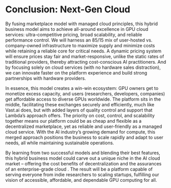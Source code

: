 # Conclusion: Next-Gen Cloud

By fusing marketplace model with  managed cloud principles, this hybrid business model aims to achieve all-around excellence in GPU cloud services: ultra-competitive pricing, broad scalability, and reliable performance control. We will harness an 85/15 mix of user-hosted vs. company-owned infrastructure to maximize supply and minimize costs while retaining a reliable core for critical needs. A dynamic pricing system will ensure prices stay fair and market-responsive, unlike the static rates of traditional providers, thereby attracting cost-conscious AI practitioners. And by focusing solely on cloud services (with no hardware sales distraction), we can innovate faster on the platform experience and build strong partnerships with hardware providers.

In essence, this model creates a win-win ecosystem: GPU owners get to monetize excess capacity, and users (researchers, developers, companies) get affordable access to diverse GPUs worldwide. The platform sits in the middle, facilitating these exchanges securely and efficiently, much like Vast.ai does, but with added layers of quality control and support that Lambda’s approach offers. The priority on cost, control, and scalability together means our platform could be as cheap and flexible as a decentralized marketplace, yet as reliable and user-friendly as a managed cloud service. With the AI industry’s growing demand for compute, this merged approach positions the business to scale rapidly and adapt to user needs, all while maintaining sustainable operations.

By learning from two successful models and blending their best features, this hybrid business model could carve out a unique niche in the AI cloud market – offering the cost benefits of decentralization and the assurances of an enterprise-grade cloud . The result will be a platform capable of serving everyone from indie researchers to scaling startups, fulfilling our vision of accessible, affordable, and dependable GPU computing for all.
